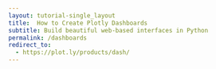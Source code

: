 ```yaml
---
layout: tutorial-single_layout
title:  How to Create Plotly Dashboards
subtitle: Build beautiful web-based interfaces in Python
permalink: /dashboards
redirect_to:
  - https://plot.ly/products/dash/
---
```

